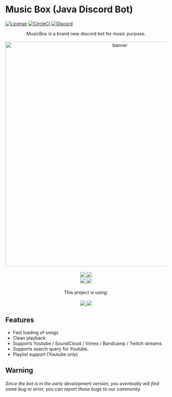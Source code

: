 # Music Box (Java Discord Bot)

[![License](https://img.shields.io/github/license/jagrosh/MusicBot.svg)](https://github.com/daviddev16/java-musicbox/blob/master/LICENSE)
[![CircleCI](https://img.shields.io/circleci/build/github/daviddev16/java-musicbox/master)](https://circleci.com/gh/daviddev16/java-musicbox/tree/master)
[![Discord](https://discordapp.com/api/guilds/893011039468273705/widget.png)](https://discord.gg/RjxMwhMwwF)


<p align="center">
   MusicBox is a brand new discord bot for music purpose.<br><br>
   <img width="700" alt="banner" src="https://i.imgur.com/Bkg5eAz.gif"><br><br>
  <a href="https://github.com/daviddev16/java-musicbox">
     <img src="https://img.shields.io/static/v1?label=&message=Online+version+(pre-1.0.3_alpha)&color=bb72da&style=flat-badge&logo=Bandcamp&logoColor=white&logoWidth=10">
   </a>
   <a href="https://circleci.com/gh/daviddev16/java-musicbox/tree/Development">
     <img src="https://img.shields.io/static/v1?label=&message=Development+version+(1.0.3+alpha)&color=bb72da&style=flat-badge&logo=Bandcamp&logoColor=white&logoWidth=10">
   </a><br>
   <a href="https://discord.com/api/oauth2/authorize?client_id=892542872811884584&permissions=3459136&scope=bot">
     <img src="https://img.shields.io/static/v1?label=&message=Invite+to+your+server&color=bb72da&style=flat-badge&logo=discord&logoColor=white&logoWidth=10">
   </a>
   <a href="https://discord.gg/RjxMwhMwwF">
     <img src="https://img.shields.io/static/v1?label=&message=Join+the+community!&color=bb72da&style=flat-badge&logo=discord&logoColor=white&logoWidth=10">
   </a><br><br>
   This project is using:<br><br>
   <a href="https://github.com/DV8FromTheWorld/JDA">
     <img src="https://img.shields.io/static/v1?label=&message=JDA+(Java+Discord+API)&color=bb72da&style=flat-badge&logo=java&logoColor=white&logoWidth=10">
   </a>
   <a href="https://developers.google.com/youtube/v3">
     <img src="https://img.shields.io/static/v1?label=&message=Youtube+Data+API&color=bb72da&style=flat-badge&logo=java&logoColor=white&logoWidth=10">
   </a>
</p>


## Features
 - Fast loading of songs
 - Clean playback
 - Supports Youtube / SoundCloud / Vimeo / Bandcamp / Twitch streams
 - Supports search query for Youtube.
 - Playlist support (Youtube only)

## Warning

<h6><i>Since the bot is in the early development version, you eventually will find some bug or error, you can report those bugs to our community.</i></h6>
